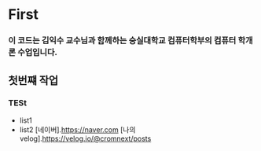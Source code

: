# First
### 이 코드는 김익수 교수님과 함께하는 숭실대학교 컴퓨터학부의 컴퓨터 학개론 수업입니다.
## 첫번쨰 작업
### TESt
  - list1
  - list2
[네이버].https://naver.com
[나의 velog].https://velog.io/@cromnext/posts
